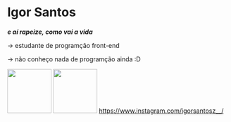 # Igor Santos
<b><em> e aí rapeize, como vai a vida </em></b>

-> estudante de programção front-end 

-> não conheço nada de programção ainda :D


<img src="https://cdn.jsdelivr.net/gh/devicons/devicon/icons/css3/css3-original.svg" height="100"/> <img src="https://cdn.jsdelivr.net/gh/devicons/devicon/icons/html5/html5-original.svg" height="100"/>
https://www.instagram.com/igorsantosz__/
